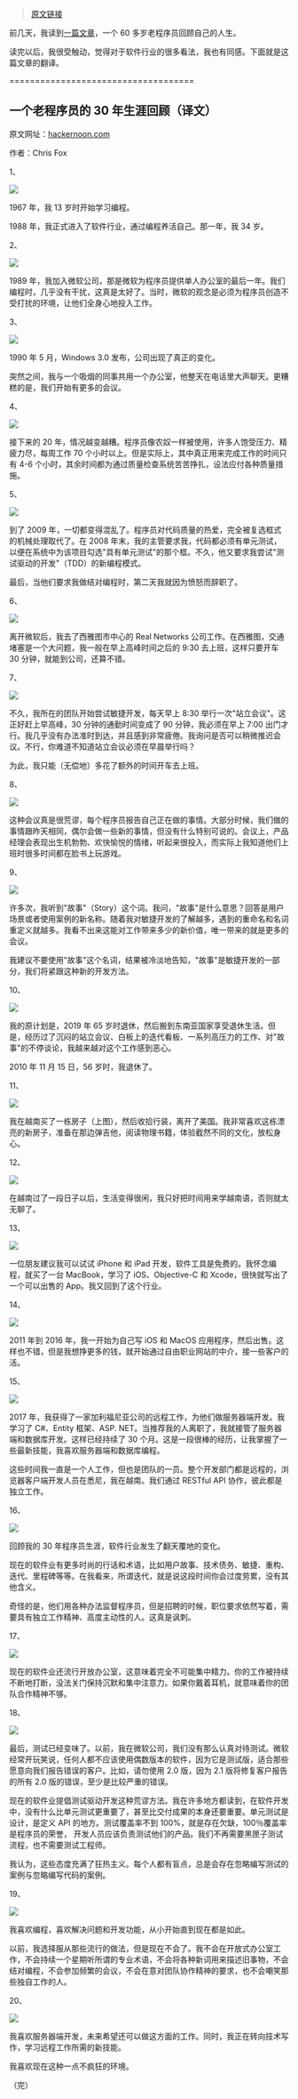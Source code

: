> [原文链接](http://www.ruanyifeng.com/blog/2019/12/30-years-software-career.html)

前几天，我读到[一篇文章](https://hackernoon.com/what-happened-to-software-development-j92032w9)，一个 60 多岁老程序员回顾自己的人生。

读完以后，我很受触动，觉得对于软件行业的很多看法，我也有同感。下面就是这篇文章的翻译。

\====================================

## 一个老程序员的 30 年生涯回顾（译文）

原文网址：[hackernoon.com](https://hackernoon.com/what-happened-to-software-development-j92032w9)

作者：Chris Fox

1、

[![](https://camo.githubusercontent.com/287693fb787a26297b41ec2c478bc026a0de4db5/68747470733a2f2f7777772e77616e67626173652e636f6d2f626c6f67696d672f61737365742f3230313931322f6267323031393132313830382e6a7067)](https://camo.githubusercontent.com/287693fb787a26297b41ec2c478bc026a0de4db5/68747470733a2f2f7777772e77616e67626173652e636f6d2f626c6f67696d672f61737365742f3230313931322f6267323031393132313830382e6a7067)

1967 年，我 13 岁时开始学习编程。

1988 年，我正式进入了软件行业，通过编程养活自己。那一年，我 34 岁。

2、

[![](https://camo.githubusercontent.com/f5d9c2e671803b7badc1d55a4ad3e023808f04d0/68747470733a2f2f7777772e77616e67626173652e636f6d2f626c6f67696d672f61737365742f3230313931322f6267323031393132313830392e6a7067)](https://camo.githubusercontent.com/f5d9c2e671803b7badc1d55a4ad3e023808f04d0/68747470733a2f2f7777772e77616e67626173652e636f6d2f626c6f67696d672f61737365742f3230313931322f6267323031393132313830392e6a7067)

1989 年，我加入微软公司，那是微软为程序员提供单人办公室的最后一年。我们编程时，几乎没有干扰，这真是太好了。当时，微软的观念是必须为程序员创造不受打扰的环境，让他们全身心地投入工作。

3、

[![](https://camo.githubusercontent.com/d59e1afea146c5cea7e7f1dc915582994de3ef18/68747470733a2f2f7777772e77616e67626173652e636f6d2f626c6f67696d672f61737365742f3230313931322f6267323031393132313831302e6a7067)](https://camo.githubusercontent.com/d59e1afea146c5cea7e7f1dc915582994de3ef18/68747470733a2f2f7777772e77616e67626173652e636f6d2f626c6f67696d672f61737365742f3230313931322f6267323031393132313831302e6a7067)

1990 年 5 月，Windows 3.0 发布，公司出现了真正的变化。

突然之间，我与一个吸烟的同事共用一个办公室，他整天在电话里大声聊天。更糟糕的是，我们开始有更多的会议。

4、

[![](https://camo.githubusercontent.com/1cb8cc490c68581df5466e5bcfb79b6b7b2554e7/68747470733a2f2f7777772e77616e67626173652e636f6d2f626c6f67696d672f61737365742f3230313931322f6267323031393132313831312e6a7067)](https://camo.githubusercontent.com/1cb8cc490c68581df5466e5bcfb79b6b7b2554e7/68747470733a2f2f7777772e77616e67626173652e636f6d2f626c6f67696d672f61737365742f3230313931322f6267323031393132313831312e6a7067)

接下来的 20 年，情况越变越糟。程序员像农奴一样被使用，许多人饱受压力、精疲力尽，每周工作 70 个小时以上。但是实际上，其中真正用来完成工作的时间只有 4-6 个小时，其余时间都为通过质量检查系统苦苦挣扎，设法应付各种质量措施。

5、

[![](https://camo.githubusercontent.com/2586b42d901b743a62fca951c88e6f5780b72a73/68747470733a2f2f7777772e77616e67626173652e636f6d2f626c6f67696d672f61737365742f3230313931322f6267323031393132313831322e6a7067)](https://camo.githubusercontent.com/2586b42d901b743a62fca951c88e6f5780b72a73/68747470733a2f2f7777772e77616e67626173652e636f6d2f626c6f67696d672f61737365742f3230313931322f6267323031393132313831322e6a7067)

到了 2009 年，一切都变得混乱了。程序员对代码质量的热爱，完全被复选框式的机械处理取代了。在 2008 年末，我的主管要求我，代码都必须有单元测试，以便在系统中为该项目勾选"具有单元测试"的那个框。不久，他又要求我尝试"测试驱动的开发"（TDD）的新编程模式。

最后，当他们要求我做结对编程时，第二天我就因为愤怒而辞职了。

6、

[![](https://camo.githubusercontent.com/0746c450718f155247a64fae361c2d79c7f8e085/68747470733a2f2f7777772e77616e67626173652e636f6d2f626c6f67696d672f61737365742f3230313931322f6267323031393132313831332e6a7067)](https://camo.githubusercontent.com/0746c450718f155247a64fae361c2d79c7f8e085/68747470733a2f2f7777772e77616e67626173652e636f6d2f626c6f67696d672f61737365742f3230313931322f6267323031393132313831332e6a7067)

离开微软后，我去了西雅图市中心的 Real Networks 公司工作。在西雅图，交通堵塞是一个大问题，我一般在早上高峰时间之后的 9:30 去上班，这样只要开车 30 分钟，就能到公司，还算不错。

7、

[![](https://camo.githubusercontent.com/03e88a09c812ac94af28d8d302055539b1145525/68747470733a2f2f7777772e77616e67626173652e636f6d2f626c6f67696d672f61737365742f3230313931322f6267323031393132313831342e6a7067)](https://camo.githubusercontent.com/03e88a09c812ac94af28d8d302055539b1145525/68747470733a2f2f7777772e77616e67626173652e636f6d2f626c6f67696d672f61737365742f3230313931322f6267323031393132313831342e6a7067)

不久，我所在的团队开始尝试敏捷开发，每天早上 8:30 举行一次"站立会议"。这正好赶上早高峰，30 分钟的通勤时间变成了 90 分钟，我必须在早上 7:00 出门才行。我几乎没有办法准时到达，并且感到非常疲倦。我询问是否可以稍微推迟会议。不行，你难道不知道站立会议必须在早晨举行吗？

为此，我只能（无偿地）多花了额外的时间开车去上班。

8、

[![](https://camo.githubusercontent.com/e920ab407bc52d46a55bdd10f2047ee830335b85/68747470733a2f2f7777772e77616e67626173652e636f6d2f626c6f67696d672f61737365742f3230313931322f6267323031393132313831352e6a7067)](https://camo.githubusercontent.com/e920ab407bc52d46a55bdd10f2047ee830335b85/68747470733a2f2f7777772e77616e67626173652e636f6d2f626c6f67696d672f61737365742f3230313931322f6267323031393132313831352e6a7067)

这种会议真是很荒谬，每个程序员报告自己正在做的事情。大部分时候，我们做的事情跟昨天相同，偶尔会做一些新的事情，但没有什么特别可说的。会议上，产品经理会表现出生机勃勃、欢快愉悦的情绪，听起来很投入，而实际上我知道他们上班时很多时间都在脸书上玩游戏。

9、

[![](https://camo.githubusercontent.com/a33db7be2ee5b123a92543715a1187232e056cc0/68747470733a2f2f7777772e77616e67626173652e636f6d2f626c6f67696d672f61737365742f3230313931322f6267323031393132313831362e6a7067)](https://camo.githubusercontent.com/a33db7be2ee5b123a92543715a1187232e056cc0/68747470733a2f2f7777772e77616e67626173652e636f6d2f626c6f67696d672f61737365742f3230313931322f6267323031393132313831362e6a7067)

许多次，我听到"故事"（Story）这个词。我问，"故事"是什么意思？回答是用户场景或者使用案例的新名称。随着我对敏捷开发的了解越多，遇到的重命名和名词重定义就越多。我看不出来这能对工作带来多少的新价值，唯一带来的就是更多的会议。

我建议不要使用"故事"这个名词，结果被冷淡地告知，"故事"是敏捷开发的一部分，我们将紧跟这种新的开发方法。

10、

[![](https://camo.githubusercontent.com/2bdf76ed3273c6c94086cb1a1e879f4104796ba6/68747470733a2f2f7777772e77616e67626173652e636f6d2f626c6f67696d672f61737365742f3230313931322f6267323031393132313831372e6a7067)](https://camo.githubusercontent.com/2bdf76ed3273c6c94086cb1a1e879f4104796ba6/68747470733a2f2f7777772e77616e67626173652e636f6d2f626c6f67696d672f61737365742f3230313931322f6267323031393132313831372e6a7067)

我的原计划是，2019 年 65 岁时退休，然后搬到东南亚国家享受退休生活。但是，经历过了沉闷的站立会议、白板上的迭代看板、一系列高压力的工作、对"故事"的不停谈论，我越来越对这个工作感到恶心。

2010 年 11 月 15 日，56 岁时，我退休了。

11、

[![](https://camo.githubusercontent.com/1a1782cf04da7a0ceb633902a0c9ceada7dd43e1/68747470733a2f2f7777772e77616e67626173652e636f6d2f626c6f67696d672f61737365742f3230313931322f6267323031393132313830312e6a7067)](https://camo.githubusercontent.com/1a1782cf04da7a0ceb633902a0c9ceada7dd43e1/68747470733a2f2f7777772e77616e67626173652e636f6d2f626c6f67696d672f61737365742f3230313931322f6267323031393132313830312e6a7067)

我在越南买了一栋房子（上图），然后收拾行装，离开了美国。我非常喜欢这栋漂亮的新房子，准备在那边弹吉他，阅读物理书籍，体验截然不同的文化，放松身心。

12、

[![](https://camo.githubusercontent.com/70494ab2a8ad6d59e9702c87418eff8f663c5707/68747470733a2f2f7777772e77616e67626173652e636f6d2f626c6f67696d672f61737365742f3230313931322f6267323031393132313831382e6a7067)](https://camo.githubusercontent.com/70494ab2a8ad6d59e9702c87418eff8f663c5707/68747470733a2f2f7777772e77616e67626173652e636f6d2f626c6f67696d672f61737365742f3230313931322f6267323031393132313831382e6a7067)

在越南过了一段日子以后，生活变得很闲，我只好把时间用来学越南语，否则就太无聊了。

13、

[![](https://camo.githubusercontent.com/139b342ac01feaec7aeb5614d31850a903b5c543/68747470733a2f2f7777772e77616e67626173652e636f6d2f626c6f67696d672f61737365742f3230313931322f6267323031393132313831392e6a7067)](https://camo.githubusercontent.com/139b342ac01feaec7aeb5614d31850a903b5c543/68747470733a2f2f7777772e77616e67626173652e636f6d2f626c6f67696d672f61737365742f3230313931322f6267323031393132313831392e6a7067)

一位朋友建议我可以试试 iPhone 和 iPad 开发，软件工具是免费的。我怀念编程，就买了一台 MacBook，学习了 iOS、Objective-C 和 Xcode，很快就写出了一个可以出售的 App。我又回到了这个行业。

14、

[![](https://camo.githubusercontent.com/173dfa1e212f87627ae5eafe071d653942ebe536/68747470733a2f2f7777772e77616e67626173652e636f6d2f626c6f67696d672f61737365742f3230313931322f6267323031393132313832312e6a7067)](https://camo.githubusercontent.com/173dfa1e212f87627ae5eafe071d653942ebe536/68747470733a2f2f7777772e77616e67626173652e636f6d2f626c6f67696d672f61737365742f3230313931322f6267323031393132313832312e6a7067)

2011 年到 2016 年，我一开始为自己写 iOS 和 MacOS 应用程序，然后出售。这样也不错，但是我想挣更多的钱，就开始通过自由职业网站的中介，接一些客户的活。

15、

[![](https://camo.githubusercontent.com/3720fdbe22c74532fe16770ceb459971e6d5f443/68747470733a2f2f7777772e77616e67626173652e636f6d2f626c6f67696d672f61737365742f3230313931322f6267323031393132313832322e6a7067)](https://camo.githubusercontent.com/3720fdbe22c74532fe16770ceb459971e6d5f443/68747470733a2f2f7777772e77616e67626173652e636f6d2f626c6f67696d672f61737365742f3230313931322f6267323031393132313832322e6a7067)

2017 年，我获得了一家加利福尼亚公司的远程工作，为他们做服务器端开发。我学习了 C#、Entity 框架、ASP. NET。当推荐我的人离职了，我就接管了服务器端和数据库开发。这样已经持续了 30 个月。这是一段很棒的经历，让我掌握了一些最新技能，我喜欢服务器端和数据库编程。

这些时间我一直是一个人工作，但也是团队的一员。整个开发部门都是远程的，浏览器客户端开发人员在悉尼，我在越南。我们通过 RESTful API 协作，彼此都是独立工作。

16、

[![](https://camo.githubusercontent.com/8ffe04e8a778628770adc08af62fc3903a295a53/68747470733a2f2f7777772e77616e67626173652e636f6d2f626c6f67696d672f61737365742f3230313931322f6267323031393132313832332e6a7067)](https://camo.githubusercontent.com/8ffe04e8a778628770adc08af62fc3903a295a53/68747470733a2f2f7777772e77616e67626173652e636f6d2f626c6f67696d672f61737365742f3230313931322f6267323031393132313832332e6a7067)

回顾我的 30 年程序员生涯，软件行业发生了翻天覆地的变化。

现在的软件业有更多时尚的行话和术语，比如用户故事、技术债务、敏捷、重构、迭代、里程碑等等。在我看来，所谓迭代，就是说这段时间你会过度劳累，没有其他含义。

奇怪的是，他们用各种办法监督程序员，但是招聘的时候，职位要求依然写着，需要具有独立工作精神、高度主动性的人。这真是讽刺。

17、

[![](https://camo.githubusercontent.com/93947403d999e10459b0f291d0a7a885984a5432/68747470733a2f2f7777772e77616e67626173652e636f6d2f626c6f67696d672f61737365742f3230313931322f6267323031393132313832342e6a7067)](https://camo.githubusercontent.com/93947403d999e10459b0f291d0a7a885984a5432/68747470733a2f2f7777772e77616e67626173652e636f6d2f626c6f67696d672f61737365742f3230313931322f6267323031393132313832342e6a7067)

现在的软件业还流行开放办公室，这意味着完全不可能集中精力。你的工作被持续不断地打断，没法关门保持沉默和集中注意力。如果你戴着耳机，就意味着你的团队合作精神不够。

18、

[![](https://camo.githubusercontent.com/adfeb3d59fc95179cf53efdd960863944250c034/68747470733a2f2f7777772e77616e67626173652e636f6d2f626c6f67696d672f61737365742f3230313931322f6267323031393132313832352e6a7067)](https://camo.githubusercontent.com/adfeb3d59fc95179cf53efdd960863944250c034/68747470733a2f2f7777772e77616e67626173652e636f6d2f626c6f67696d672f61737365742f3230313931322f6267323031393132313832352e6a7067)

最后，测试已经变味了。以前，我在微软公司，我们没有那么认真对待测试。微软经常开玩笑说，任何人都不应该使用偶数版本的软件，因为它是测试版，适合那些愿意向我们报告错误的客户。比如，请勿使用 2.0 版，因为 2.1 版将修复客户报告的所有 2.0 版的错误，至少是比较严重的错误。

现在的软件业提倡测试驱动开发这种荒谬方法。我在许多地方都读到，在软件开发中，没有什么比单元测试更重要了，甚至比交付成果的本身还要重要。单元测试是设计，是定义 API 的地方。测试覆盖率不到 100%，就是存在欠缺，100％覆盖率是程序员的荣誉， 开发人员应该负责测试他们的产品。我们不再需要黑匣子测试流程，也不需要测试工程师。

我认为，这些态度充满了狂热主义。每个人都有盲点，总是会存在忽略编写测试的案例与忽略编写代码的案例。

19、

[![](https://camo.githubusercontent.com/b3304bba2ae24667ca9287bb04ca2d12c7a77459/68747470733a2f2f7777772e77616e67626173652e636f6d2f626c6f67696d672f61737365742f3230313931322f6267323031393132313832362e6a7067)](https://camo.githubusercontent.com/b3304bba2ae24667ca9287bb04ca2d12c7a77459/68747470733a2f2f7777772e77616e67626173652e636f6d2f626c6f67696d672f61737365742f3230313931322f6267323031393132313832362e6a7067)

我喜欢编程，喜欢解决问题和开发功能，从小开始直到现在都是如此。

以前，我选择服从那些流行的做法，但是现在不会了。我不会在开放式办公室工作，不会持续一个星期听所谓的专业术语，不会将各种新词用来描述旧事物，不会结对编程，不会参加频繁的会议，不会在意对团队协作精神的要求，也不会嘲笑那些独自工作的人。

20、

[![](https://camo.githubusercontent.com/1b19104cefa3fdbffbd1d2b6549722b4a51541ff/68747470733a2f2f7777772e77616e67626173652e636f6d2f626c6f67696d672f61737365742f3230313931322f6267323031393132313832382e6a7067)](https://camo.githubusercontent.com/1b19104cefa3fdbffbd1d2b6549722b4a51541ff/68747470733a2f2f7777772e77616e67626173652e636f6d2f626c6f67696d672f61737365742f3230313931322f6267323031393132313832382e6a7067)

我喜欢服务器端开发，未来希望还可以做这方面的工作。同时，我正在转向技术写作，学习远程工作所需的新技能。

我喜欢现在这种一点不疯狂的环境。

（完）